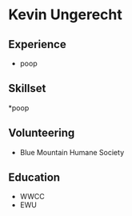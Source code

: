 # Kevin Ungerecht

## Experience
* poop

## Skillset
*poop

## Volunteering
* Blue Mountain Humane Society


## Education
* WWCC
* EWU
